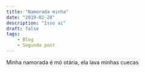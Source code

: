 ```yaml
---
title: "Namorada minha"
date: "2019-02-28"
description: "Isso ai"
draft: false
tags:
    - Blog
    - Segundo post
---
```


Minha namorada é mó otária, ela lava minhas cuecas